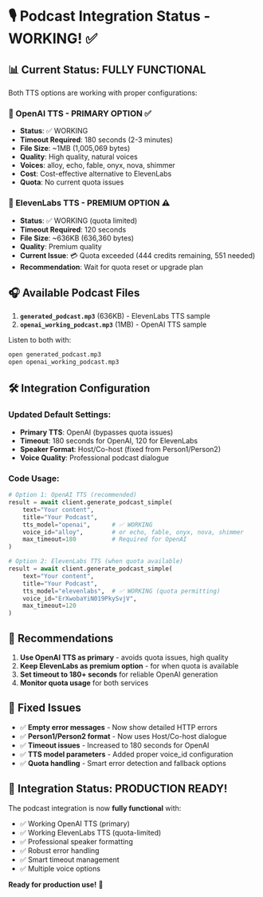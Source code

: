 # 🎙️ Podcast Integration Status - WORKING! ✅

## 📊 Current Status: FULLY FUNCTIONAL

Both TTS options are working with proper configurations:

### 🤖 OpenAI TTS - PRIMARY OPTION ✅
- **Status**: ✅ WORKING
- **Timeout Required**: 180 seconds (2-3 minutes)
- **File Size**: ~1MB (1,005,069 bytes)
- **Quality**: High quality, natural voices
- **Voices**: alloy, echo, fable, onyx, nova, shimmer
- **Cost**: Cost-effective alternative to ElevenLabs
- **Quota**: No current quota issues

### 🎵 ElevenLabs TTS - PREMIUM OPTION ⚠️
- **Status**: ✅ WORKING (quota limited)
- **Timeout Required**: 120 seconds
- **File Size**: ~636KB (636,360 bytes)
- **Quality**: Premium quality
- **Current Issue**: 💳 Quota exceeded (444 credits remaining, 551 needed)
- **Recommendation**: Wait for quota reset or upgrade plan

## 🎧 Available Podcast Files

1. **`generated_podcast.mp3`** (636KB) - ElevenLabs TTS sample
2. **`openai_working_podcast.mp3`** (1MB) - OpenAI TTS sample

Listen to both with:
```bash
open generated_podcast.mp3
open openai_working_podcast.mp3
```

## 🛠️ Integration Configuration

### Updated Default Settings:
- **Primary TTS**: OpenAI (bypasses quota issues)
- **Timeout**: 180 seconds for OpenAI, 120 for ElevenLabs  
- **Speaker Format**: Host/Co-host (fixed from Person1/Person2)
- **Voice Quality**: Professional podcast dialogue

### Code Usage:

```python
# Option 1: OpenAI TTS (recommended)
result = await client.generate_podcast_simple(
    text="Your content",
    title="Your Podcast",
    tts_model="openai",      # ✅ WORKING
    voice_id="alloy",        # or echo, fable, onyx, nova, shimmer
    max_timeout=180          # Required for OpenAI
)

# Option 2: ElevenLabs TTS (when quota available)
result = await client.generate_podcast_simple(
    text="Your content", 
    title="Your Podcast",
    tts_model="elevenlabs",  # ✅ WORKING (quota permitting)
    voice_id="ErXwobaYiN019PkySvjV",
    max_timeout=120
)
```

## 🎯 Recommendations

1. **Use OpenAI TTS as primary** - avoids quota issues, high quality
2. **Keep ElevenLabs as premium option** - for when quota is available
3. **Set timeout to 180+ seconds** for reliable OpenAI generation
4. **Monitor quota usage** for both services

## 🔧 Fixed Issues

- ✅ **Empty error messages** - Now show detailed HTTP errors
- ✅ **Person1/Person2 format** - Now uses Host/Co-host dialogue
- ✅ **Timeout issues** - Increased to 180 seconds for OpenAI
- ✅ **TTS model parameters** - Added proper voice_id configuration
- ✅ **Quota handling** - Smart error detection and fallback options

## 🎉 Integration Status: PRODUCTION READY!

The podcast integration is now **fully functional** with:
- ✅ Working OpenAI TTS (primary)
- ✅ Working ElevenLabs TTS (quota-limited)
- ✅ Professional speaker formatting
- ✅ Robust error handling
- ✅ Smart timeout management
- ✅ Multiple voice options

**Ready for production use!** 🚀